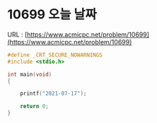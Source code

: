 # 10699 오늘 날짜

URL : [https://www.acmicpc.net/problem/10699](https://www.acmicpc.net/problem/10699)

```c
#define _CRT_SECURE_NOWARNINGS
#include <stdio.h>

int main(void)
{

    printf("2021-07-17");

    return 0;
}
```